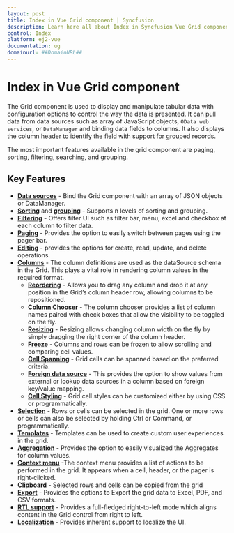 ```yaml
---
layout: post
title: Index in Vue Grid component | Syncfusion
description: Learn here all about Index in Syncfusion Vue Grid component of Syncfusion Essential JS 2 and more.
control: Index 
platform: ej2-vue
documentation: ug
domainurl: ##DomainURL##
---
```


# Index in Vue Grid component

The Grid component is used to display and manipulate tabular data with configuration options to control the way the data is presented.
It can pull data from data sources such as array of JavaScript objects, `OData web services`, or `DataManager` and binding data
fields to columns. It also displays the column header to identify the field with support for grouped records.

The most important features available in the grid component are paging, sorting, filtering, searching, and grouping.

<!-- markdownlint-disable MD013 MD007-->

## Key Features

* [**Data sources**](./data-binding/) - Bind the Grid component with an array of JSON objects or DataManager.
* [**Sorting**](./sorting/) and [**grouping**](./grouping/) - Supports n levels of sorting and grouping.
* [**Filtering**](./filtering/) - Offers filter UI such as filter bar, menu, excel and checkbox at each column to filter data.
* [**Paging**](./paging/) - Provides the option to easily switch between pages using the pager bar.
* [**Editing**](./editing/edit) - provides the options for create, read, update, and delete operations.
* [**Columns**](./columns/) - The column definitions are used as the dataSource schema in the Grid. This plays a vital role in rendering column values in the required format.
    * [**Reordering**](./columns/#reorder) - Allows you to drag any column and drop it at any position in the Grid’s column header row, allowing columns to be repositioned.
    * [**Column Chooser**](./columns/#column-chooser) - The column chooser provides a list of column names paired with check boxes that allow the visibility to be toggled on the fly.
    * [**Resizing**](./columns/#column-resizing) - Resizing allows changing column width on the fly by simply dragging the right corner of the column header.
    * [**Freeze**](./scrolling/#frozen-rows-and-columns) - Columns and rows can be frozen to allow scrolling and comparing cell values.
    * [**Cell Spanning**](./columns/#column-spanning) - Grid cells can be spanned based on the preferred criteria.
    * [**Foreign data source**](./columns/#foreign-key-column) - This provides the option to show values from external or lookup data sources in a column based on foreign key/value mapping.
    * [**Cell Styling**](./cell/cell#Cellcustomization) - Grid cell styles can be customized either by using CSS or programmatically.
* [**Selection**](./selection/) - Rows or cells can be selected in the grid. One or more rows or cells can also be selected by holding Ctrl or Command, or programmatically.
* [**Templates**](./columns/#column-template) - Templates can be used to create custom user experiences in the grid.
* [**Aggregation**](./aggregates/) - Provides the option to easily visualized the Aggregates for column values.
* [**Context menu**](./context-menu/) -The context menu provides a list of actions to be performed in the grid. It appears when a cell, header, or the pager is right-clicked.
* [**Clipboard**](./clipboard/) - Selected rows and cells can be copied from the grid
* [**Export**](./pdf-export/) - Provides the options to Export the grid data to Excel, PDF, and CSV formats.
* [**RTL support**](./global-local/#right-to-left---rtl) - Provides a full-fledged right-to-left mode which aligns content in the Grid control from right to left.
* [**Localization**](./global-local/#localization) - Provides inherent support to localize the UI.
